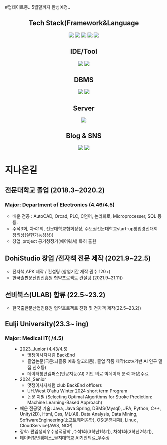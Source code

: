 #업데이트중.. 5월말까지 완성예정..
<div align="center">

  <div>
    <h2 style="text-align: center;">Tech Stack(Framework&Language </h2>
    <img src="https://img.shields.io/badge/springboot-6DB33Fstyle=for-the-badge&logo=springboot&logoColor=white"/>
    <img src="https://img.shields.io/badge/Java-ED8B00?style=for-the-badge&logo=openjdk&logoColor=white/">
    <img src="https://img.shields.io/badge/Spring-6DB33F?style=for-the-badge&logo=spring&logoColor=white/">
    <img src="https://img.shields.io/badge/Python-3776AB?style=for-the-badge&logo=python&logoColor=white/">
    <img src="https://img.shields.io/badge/R-276DC3?style=for-the-badge&logo=r&logoColor=white/">
  </div>

  <div>
    <h2 style="text-align: center;">IDE/Tool </h2>
    <img src="https://img.shields.io/badge/Eclipse-2C2255?style=for-the-badge&logo=eclipse&logoColor=white/">
    <img src="https://img.shields.io/badge/IntelliJ_IDEA-000000.svg?style=for-the-badge&logo=intellij-idea&logoColor=white/">
  </div>
  
  <div>
    <h2 style="text-align: center;">DBMS </h2>
    <img src="https://img.shields.io/badge/MySQL-00000F?style=for-the-badge&logo=mysql&logoColor=white/">
    <img src="https://img.shields.io/badge/H2-00000F?style=for-the-badge&logo=h2l&logoColor=white/">
  </div>
  
  <div>
    <h2 style="text-align: center;">Server </h2>
    <img src="https://img.shields.io/badge/Linux-FCC624?style=for-the-badge&logo=linux&logoColor=black/">
  </div>
   <h2 style="text-align: center;"> Blog & SNS </h2>
  <a href="https://dohi-blog.tistory.com/68"><img src="https://img.shields.io/badge/Tistory-000000?style=for-the-badge&logo=tistory&logoColor=white/"></a>  
  <a href="https://www.instagram.com/rudxofj/"><img src="https://img.shields.io/badge/Instagram-E4405F?style=for-the-badge&logo=instagram&logoColor=white/"></a>
</div>

    



<div>

  <h1>지나온길</h1>
  <h2>전문대학교 졸업 (2018.3~2020.2)</h2>
  <h3>Major: Department of Electronics (4.46/4.5)</h3>
  <ul style="list-style-type: circle;" data-ke-list-type="circle">
    <li>배운 전공 : AutoCAD, Orcad, PLC, C언어, 논리회로, Microprocesser, SQL 등등.</li>
    <li>수석3회, 차석1회, 전문대학교협회장상, 수도권전문대학교start-up창업경진대회 장려상(실현가능성상))</li>
    <li>창업_project 공기청정기(에어워셔) 특허 출원</li>
  </ul>
  <h2>DohiStudio 창업 /전자책 전문 제작 (2021.9~22.5)</h2>
  <ul style="list-style-type: circle;" data-ke-list-type="circle">
    <li>전자책,APK 제작 / 컨설팅 (창업기간 제작 권수 120+)</li>
    <li>한국출판문산업진흥원 협약프로젝트 컨설팅 (2021.9~21.11))</li>
  </ul>
  <h2>선비북스(ULAB) 합류 (22.5~23.2)</h2>
  <ul style="list-style-type: circle;" data-ke-list-type="circle">
    <li>한국출판문산업진흥원 협약프로젝트 진행 및 전자책 제작(22.5~23.2))</li>
  </ul>

  <div class="Eulji_Info">
    <h2>Eulji University(23.3~ ing)</h2>
    <h3>Major: Medical IT( /4.5)</h3>
    <ul style="list-style-type: disc;" data-ke-list-type="disc">
      <ul style="list-style-type: disc;" data-ke-list-type="disc">
        <li>2023_Junior (4.43/4.5)
          <ul style="list-style-type: circle;" data-ke-list-type="circle">
            <li>멋쟁이사자처럼 BackEnd </li>
            <li>졸업논문(국문:뇌졸중 예측 알고리즘), 졸업 작품 제작(cctv기반 AI 인구 밀집 신호등)</li>
            <li>데이터청년캠퍼스(<span style="color: #242424; text-align: left;">인공지능(AI) 기반 의료<span>&nbsp;</span></span><span style="list-style-type: none; color: #242424; text-align: left;"><a style="list-style-type: none; color: #222222;">빅데이터</a></span><span style="color: #242424; text-align: left;"><span>&nbsp;</span>분석 과정)수료</span></li>
          </ul>
        </li>
        <li>2024_Senior
          <ul style="list-style-type: circle;" data-ke-list-type="circle">
            <li>멋쟁이사자처럼 club BackEnd officers</li>
            <li>UH.West O'ahu Winter 2024 short term Program</li>
            <li>논문 지필 (Selecting Optimal Algorithms for Stroke Prediction: Machine Learning-Based Approach)</li>
          </ul>
        </li>
      <li>배운 전공및 기술: Java, Java Spring, DBMS(Mysql), JPA, Python, C++, Unity(2D), Html, Css, ML(AI), Data Analysis, Data Mining, SoftwareEngineering(소프트웨어공학), OS(운영체제), Linux , CloudService(AWS, NCP)</li>
      <li>장학: 편입생최우수성적장학 ,수석1회(3학년1학기), 차석1회(3학년2학기),</li>
      <li>데이터청년캠퍼스_을지대학교 AI기반의료_우수상</li>
      </ul>
    </ul>
  </div>
</div>

